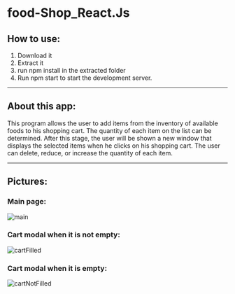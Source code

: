 # food-Shop_React.Js
## How to use:
1. Download it
2. Extract it
3. run npm install in the extracted folder
4. Run npm start to start the development server.
____________________
## About this app:
This program allows the user to add items from the inventory of available foods to his shopping cart. The quantity of each item on the list can be determined. After this stage, the user will be shown a new window that displays the selected items when he clicks on his shopping cart. The user can delete, reduce, or increase the quantity of each item.
____________________
## Pictures:
### Main page:
![main](https://github.com/arimoa/food-shop_React.Js/assets/134084996/8f3080e7-ca23-45b5-94a0-e827aa7c599a)

### Cart modal when it is not empty:
![cartFilled](https://github.com/arimoa/food-shop_React.Js/assets/134084996/426c93f2-685d-4937-9dcf-98e218a2615b)

### Cart modal when it is empty:
![cartNotFilled](https://github.com/arimoa/food-shop_React.Js/assets/134084996/faf1e018-d7f0-4bce-babf-7af9cb9f3f80)


